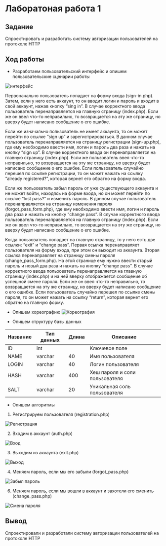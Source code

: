 # Лаборатоная работа 1
## Задание
Спроектировать и разработать систему авторизации пользователей на протоколе HTTP
## Ход работы
- Разработаем пользовательский интерфейс и опишем пользовательские сценарии работы

![интерфейс](https://user-images.githubusercontent.com/119607566/209464216-8f284e44-d6e5-41cd-a9f8-32b4823894cc.png)


Первоначально пользователь попадает на форму входа (sign-in.php). Затем, если у него есть аккаунт, то он вводит логин и пароль и входит в свой аккаунт, нажав кнопку “sing in”. В случае корректного ввода пользователь перенаправляется на главную страницу (index.php). Если же он ввел что-то неправильно, то возвращается на эту же страницу, но вверху будет написано сообщение о его ошибке.

Если же изначально пользователь не имеет аккаунта, то он может перейти по ссылке “sign up” и зарегистрироваться. В данном случае пользователь перенаправляется на страницу регистрации (sign-up.php), где ему необходимо ввести имя, логин и пароль два раза и нажать на кнопку “sign up”. В случае корректного ввода он перенаправляется на главную страницу (index.php). Если же пользователь ввел что-то неправильно, то возвращается на эту же страницу, но вверху будет написано сообщение о его ошибке. Если пользователь случайно перешел по ссылке регистрации, то он может нажать на ссылку “already registered?”, которая вернет его обратно на форму входа.

Если же пользователь забыл пароль от уже существующего аккаунта и не может войти, находясь на форме входа, но он может перейти по ссылке “lost pass?” и изменить пароль. В данном случае пользователь перенаправляется на страницу изменения пароля (forgot_pass_form.php), где ему необходимо ввести имя, логин и пароль два раза и нажать на кнопку “change pass”. В случае корректного ввода пользователь перенаправляется на главную страницу (index.php). Если же он ввел что-то неправильно, то возвращается на эту же страницу, но вверху будет написано сообщение о его ошибке.

Когда пользователь попадает на главную страницу, то у него есть две ссылки: “exit” и “change pass”. Первая ссылка перенаправляет пользователя на форму входа, при этом он выходит из аккаунта. Вторая ссылка перенаправляет на страницу смены пароля (change_pass_form.php). На этой странице ему нужно ввести старый пароль и новый два раза и нажать на кнопку “change pass”. В случае корректного ввода пользователь перенаправляется на главную страницу (index.php) и на ней вверху отображается сообщение об успешной смене пароля. Если же он ввел что-то неправильно, то возвращается на эту же страницу, но вверху будет написано сообщение о его ошибке. Если пользователь случайно перешел по ссылке смены пароля, то он может нажать на ссылку “return”, которая вернет его обратно на главную форму.


- Опишем хореографию
![Хореография](https://user-images.githubusercontent.com/119607566/209464273-532268af-1a89-458d-8ca2-ebc61b09afd8.png)


- Опишем структуру базы данных

| Название | Тип данных | Длина | Описание                                          |
|----------|------------|-------|---------------------------------------------------|
| ID       | int        |       | Ключевое поле                                     |
| NAME     | varchar    | 40    | Имя пользователя                                  |
| LOGIN    | varchar    | 40    | Логин пользователя                                |
| HASH     | varchar    | 400   | Хеш пароля и соли пользователя                    |
| SALT     | varchar    | 20    | Уникальная соль пользователя                      |

- Опишем алгоритмы 

1. Регистрируем пользователя (registration.php)
 
 ![Регистрация](https://user-images.githubusercontent.com/119607566/209464268-e3dcd225-a908-402f-9621-d72231800feb.png)

  
  2. Входим в аккаунт (auth.php)
  
  ![Вход](https://user-images.githubusercontent.com/119607566/209464276-b6e757de-d6e8-49d0-8788-b0d104ce7f21.png)

  
  3. Выходим из аккаунта (exit.php)
  
  ![Выход](https://user-images.githubusercontent.com/119607566/209464281-c73e605e-63fe-410d-a350-6f5cf12e1e9d.png)

  
  4. Меняем пароль, если мы его забыли (forgot_pass.php)
  
  ![Забыл пароль](https://user-images.githubusercontent.com/119607566/209464285-5bd58bc6-897e-4f7c-92a0-0d748773e8e2.png)

  
  6. Меняем пароль, если мы вошли в аккаунт и захотели его сменить (change_pass.php)
  
  ![Смена пароля](https://user-images.githubusercontent.com/119607566/209464290-42658ff1-dd6b-422d-bb70-237692416950.png)


## Вывод
Спроектировали и разработали систему авторизации пользователей на протоколе HTTP
